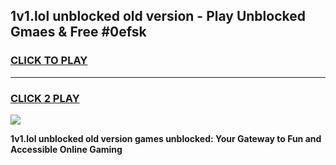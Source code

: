 
## 1v1.lol unblocked old version - Play Unblocked Gmaes & Free #0efsk
<h3>
<a href="https://news.freeplayer.one?title=1v1.lol_unblocked_old_version&ref=24F">CLICK TO PLAY</a></h3>
<hr>

<h3>
<a href="https://news.freeplayer.one?title=1v1.lol_unblocked_old_version&ref=24F">CLICK 2 PLAY</a>
  
</h3>

<a href="https://news.freeplayer.one?title=1v1.lol_unblocked_old_version&ref=24F/"><img src="https://clearcache.store/games.png"></a>


**1v1.lol unblocked old version games unblocked: Your Gateway to Fun and Accessible Online Gaming**
